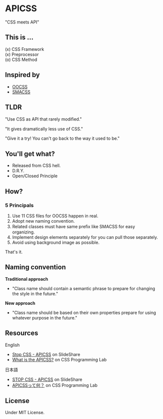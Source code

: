 # APICSS

"CSS meets API"

## This is ...

(x) CSS Framework<br>
(x) Preprocessor<br>
(o) CSS Method


## Inspired by

* [OOCSS](http://oocss.org)
* [SMACSS](http://smacss.com)


## TLDR

"Use CSS as API that rarely modiﬁed."

"It gives dramatically less use of CSS."

"Give it a try! You can't go back to the way it used to be."


## You'll get what?

- Released from CSS hell.
- D.R.Y.
- Open/Closed Principle


## How?

### 5 Principals

1. Use 11 CSS files for OOCSS happen in real.
2. Adopt new naming convention.
3. Related classes must have same preﬁx like SMACSS for easy organizing.
4. Implement design elements separately for you can pull those separately.
5. Avoid using background image as possible.

That's it.


## Naming convention

**Traditional approach**

- "Class name should contain a semantic phrase to prepare for changing the style in the future."

**New approach**

- "Class name should be based on their own properties prepare for using whatever purpose in the future."


## Resources

English
* [Stop CSS - APICSS](http://www.slideshare.net/BYODKM/stop-css-apicss-29474289) on SlideShare
* [What is the APICSS?](https://byodkm.com/docs/20140107/what-is-the-apicss/) on CSS Programming Lab

日本語
* [STOP CSS - APICSS](http://www.slideshare.net/BYODKM/stop-css-apicss) on SlideShare
* [APICSSって何？](https://byodkm.com/jp/docs/20140107/what-is-the-apicss/) on CSS Programming Lab


## License

Under MIT License.
